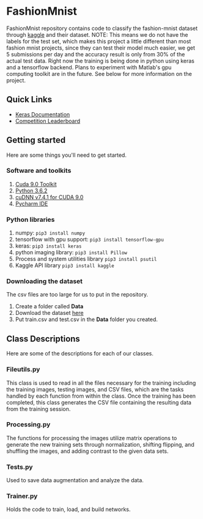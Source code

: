 # FashionMnist
FashionMnist repository contains code to classify the fashion-mnist dataset through [kaggle](https://www.kaggle.com/) and 
their dataset. NOTE: This means we do not have the labels for the test set, which makes this project a little different than
most fashion mnist projects, since they can test their model much easier, we get 5 submissions per day and the accuracy result
is only from 30% of the actual test data. Right now the training is being done in python using keras and a tensorflow 
backend. Plans to experiment with Matlab's gpu computing toolkit are in the future. See below for more information on the project.

## Quick Links
- [Keras Documentation](https://keras.io/)
- [Competition Leaderboard](https://www.kaggle.com/c/uwb-css-485-fall-2018/leaderboard)

## Getting started
Here are some things you'll need to get started.

### Software and toolkits
1. [Cuda 9.0 Toolkit](https://developer.nvidia.com/cuda-90-download-archive?target_os=Windows&target_arch=x86_64)
2. [Python 3.6.2](https://www.python.org/downloads/release/python-362/)
3. [cuDNN v7.4.1 for CUDA 9.0](https://developer.nvidia.com/rdp/cudnn-download)
4. [Pycharm IDE](https://www.jetbrains.com/pycharm/download/)

### Python libraries
1. numpy: `pip3 install numpy`
2. tensorflow with gpu support: `pip3 install tensorflow-gpu`
3. keras: `pip3 install keras`
4. python imaging library: `pip3 install Pillow`
5. Process and system utilities library `pip3 install psutil`
6. Kaggle API library `pip3 install kaggle`

### Downloading the dataset
The csv files are too large for us to put in the repository. 
1. Create a folder called **Data** 
2. Download the dataset [here](https://www.kaggle.com/c/10548/download-all)
3. Put train.csv and test.csv in the **Data** folder you created.

## Class Descriptions
   Here are some of the descriptions for each of our classes.
    
### Fileutils.py
This class is used to read in all the files necessary for the training including the training images, testing images, and CSV files, which are the tasks handled by each function from within the class. Once the training has been completed, this class generates the CSV file containing the resulting data from the training session.

### Processing.py
The functions for processing the images utilize matrix operations to generate the new training sets through normalization, shifting flipping, and shuffling the images, and adding contrast to the given data sets. 

### Tests.py
Used to save data augmentation and analyze the data.

### Trainer.py
Holds the code to train, load, and build networks.